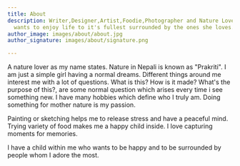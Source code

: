 ```yaml
---
title: About
description: Writer,Designer,Artist,Foodie,Photographer and Nature Lover who just
  wants to enjoy life to it's fullest surrounded by the ones she loves.
author_image: images/about/about.jpg
author_signature: images/about/signature.png

---
```

A nature lover as my name states. Nature in Nepali is known as "Prakriti". I am just a simple girl having a normal dreams. Different things around me interest me with a lot of questions.  What is this? How is it made? What's the purpose of this?, are some normal question which arises every time i see something new. I have many hobbies which define who I truly am. Doing something for mother nature is my passion. 

Painting or sketching helps me to release stress and have a peaceful mind. Trying variety of food makes me a happy child inside. I love capturing moments for memories. 

I have a child within me who wants to be happy and to be surrounded by people whom I adore the most.